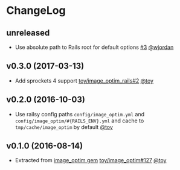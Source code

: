 # ChangeLog

## unreleased

* Use absolute path to Rails root for default options [#3](https://github.com/toy/image_optim_rails/pull/3) [@wjordan](https://github.com/wjordan)

## v0.3.0 (2017-03-13)

* Add sprockets 4 support [toy/image_optim_rails#2](https://github.com/toy/image_optim_rails/issues/2) [@toy](https://github.com/toy)

## v0.2.0 (2016-10-03)

* Use railsy config paths `config/image_optim.yml` and `config/image_optim/#{RAILS_ENV}.yml` and cache to `tmp/cache/image_optim` by default [@toy](https://github.com/toy)

## v0.1.0 (2016-08-14)

* Extracted from [image_optim gem](https://github.com/toy/image_optim) [toy/image_optim#127](https://github.com/toy/image_optim/issues/127) [@toy](https://github.com/toy)
